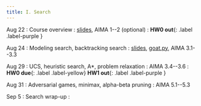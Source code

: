 ```yaml
---
title: I. Search
---
```


Aug 22
: Course overview
  : [slides](../assets/files/L01-overview.pdf), AIMA 1--2 (optional)
: **HW0 out**{: .label .label-purple }

Aug 24
: Modeling search, backtracking search
  : [slides](../assets/files/L02-search.pdf), [goat.py](../assets/files/goat.py), AIMA 3.1--3.3

<!-- BFS, DFS -->

Aug 29
: UCS, heuristic search, A*, problem relaxation
  : AIMA 3.4--3.6
: **HW0 due**{: .label .label-yellow} **HW1 out**{: .label .label-purple }

Aug 31
: Adversarial games, minimax, alpha-beta pruning
  : AIMA 5.1--5.3

Sep 5
: Search wrap-up
  : 
